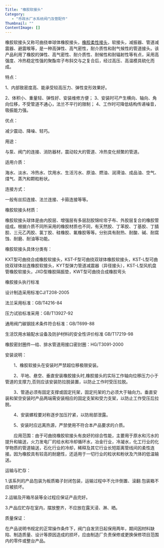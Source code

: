 ```yaml
---
Title: "橡胶软接头"
Category:
   - "市政水厂水系统阀门及管配件"
Thumbnail: ""
ContentImage: []
---
```

橡胶软接头又称可曲挠单球体橡胶接头，[橡胶柔性接头](http://baike.baidu.com/view/2143766.htm)，软接头，减振器、管道减震器、避震喉等，是一种高弹性、高气密性，耐介质性和耐气候性的管道接头。该产品利用了橡胶的弹性、高气密性、耐介质性、耐候性和耐辐射性等有点，采用高强度、冷热稳定性强的聚酯帘子布斜交与之复合后，经过高压、高温模具硫化而成。

特点：

1、内部致密度高、能承受较高压力、弹性变形效果好。

2、体积小、重量轻、弹性好、安装维修方便；
3、安装时可产生横向、轴向、角向位移，不受管道不通心，法兰不平行的限制；
4、工作时可降低结构传递噪音，吸振能力强。

优点：

减少震动、降噪、轻巧。

用途：

与泵、阀门的连接、消防器材，震动较大的管道、冷热变化频繁的管道。

适用介质：

海水、淡水、冷热水、饮用水、生活污水、原油、燃油、润滑油、成品油、空气、煤气、蒸汽和颗粒粉状。

连接方式：

一般有丝扣连接、法兰连接、卡箍连接等等。

橡胶软接头材质：

橡胶软接头球体是由内胶层、增强层有多层刮胶锦纶帘子布、外胶层复合的橡胶管组成。根据介质不同所采用的橡胶材质也不同，有天然胶、丁苯胶、丁基胶、丁腈胶、三元乙丙胶、氯丁胶、硅橡胶、氟橡胶等等。分别具有耐热、耐酸、碱、耐腐蚀、耐磨、耐油等功能。

橡胶软接头具体分类有：

KXT型可曲挠合成橡胶软接头，KST-F型可曲挠双球体橡胶软接头，KST-L型可曲挠双球体丝连橡胶软接头，KYT型弹力管道减震器（异径接头），KST-L型风机盘管橡胶软接头，JXD型橡胶隔振垫，KWT型可曲挠合成橡胶弯头

橡胶接头执行标准

设计制造采用标准CJ/T208-2005

法兰采用标准：GB/T4216-84

压力试验标准采用：GB/T13927-92

通用阀门碳钢技术条件符合标准：GB/T699-88

生活饮用水输配水设备及防护材料的安全性评价标准 GB/T17219-98

橡胶密封圈件—给、排水管道用接口密封圈：HG/T3091-2000

安装说明：

　　1、橡胶软接头在安装时严禁超位移极限安装。

　　2、平地、悬空、垂直安装橡胶接头时,橡胶接头的实际工作轴向位移压力小于管道的支撑力,否则应该安装防拉脱装置，以防止工作时受压拉脱。

　　3、管道必须有固定支撑或固定托架，固定托架的力必须大于轴向力。垂直安装和架空安装时产品两端需安装相应的固定支架和受力支架，以防止工作受压后拉脱。

　　4、安装螺栓要对称逐步加压拧紧，以防局部泄露。

　　5、安装时应远离热源，严禁使用不符合本产品要求的介质。

　　应用范围：由于可曲挠橡胶软接头有良好的综合性能，主要用于原水和污水的提升和输送，火力发电厂的给水和冷却循环水，冶金行业，冷凝水，化工行业的化学物质的管道输送，石化行业的冷却，稀释及其它行业长短距离管线间的柔性连接。因为橡胶具有较高的耐磨性，还适用于一切行业的粒状和粉状及汽体的低温输送。

运输与贮存：

1.该系列的产品包装为板质箱子封闭包装，运输过程中不允许倒置、滚翻.包装箱不应被损坏。

2.运输及开箱吊装等全过程应保证产品完好。

3.产品应贮存在室内，摆放整齐，不应放在露天浸、淋、晒。

质量保证：

在产品说明书规定的正常操作条件下，阀门自发货日起保用两年，期间因材料缺陷、制造质量、设计等原因造成的损坏，应由制造厂负责保修或更换保修项目范围内的零件或整台产品。


